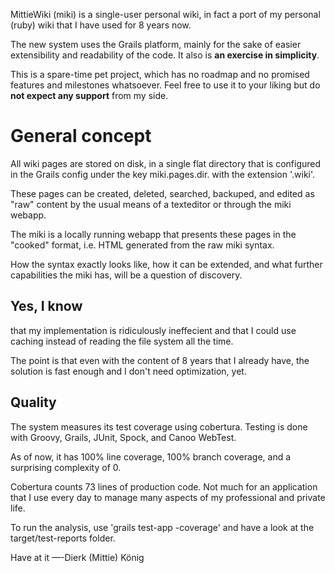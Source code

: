 MittieWiki (miki) is a single-user personal wiki,
in fact a port of my personal (ruby) wiki that I have used for 8 years now.

The new system uses the Grails platform, mainly for the sake of easier extensibility
and readability of the code. It also is __an exercise in simplicity__.

This is a spare-time pet project, which has no roadmap and no promised features and milestones whatsoever.
Feel free to use it to your liking but do __not expect any support__ from my side.

General concept
===============
All wiki pages are stored on disk, in a single flat directory that
is configured in the Grails config under the key miki.pages.dir. with the
extension '.wiki'.

These pages can be created, deleted, searched, backuped, and edited as "raw" content by the usual means
of a texteditor or through the miki webapp.

The miki is a locally running webapp that presents these pages in the "cooked" format, i.e. HTML generated from
the raw miki syntax.

How the syntax exactly looks like, how it can be extended, and what further
capabilities the miki has, will be a question of discovery.  

Yes, I know
-----------
that my implementation is ridiculously ineffecient and that I could use
caching instead of reading the file system all the time.

The point is that even with the content of 8 years that I already have, the
solution is fast enough and I don't need optimization, yet. 

Quality
-------
The system measures its test coverage using cobertura. Testing is done
with Groovy, Grails, JUnit, Spock, and Canoo WebTest.

As of now, it has 100% line coverage, 100% branch coverage, and 
a surprising complexity of 0.

Cobertura counts 73 lines of production code.
Not much for an application that I use every day to manage many aspects of
my professional and private life.

To run the analysis, use 'grails test-app -coverage' and have a look at
the target/test-reports folder.

Have at it
—-Dierk (Mittie) König